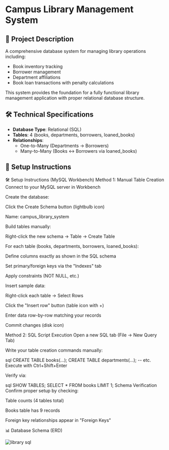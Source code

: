 # Campus Library Management System

## 📖 Project Description
A comprehensive database system for managing library operations including:
- Book inventory tracking
- Borrower management
- Department affiliations
- Book loan transactions with penalty calculations

This system provides the foundation for a fully functional library management application with proper relational database structure.

## 🛠️ Technical Specifications
- **Database Type**: Relational (SQL)
- **Tables**: 4 (books, departments, borrowers, loaned_books)
- **Relationships**: 
  - One-to-Many (Departments → Borrowers)
  - Many-to-Many (Books ↔ Borrowers via loaned_books)

## 🚀 Setup Instructions

🛠️ Setup Instructions (MySQL Workbench)
Method 1: Manual Table Creation
Connect to your MySQL server in Workbench

Create the database:

Click the Create Schema button (lightbulb icon)

Name: campus_library_system

Build tables manually:

Right-click the new schema → Table → Create Table

For each table (books, departments, borrowers, loaned_books):

Define columns exactly as shown in the SQL schema

Set primary/foreign keys via the "Indexes" tab

Apply constraints (NOT NULL, etc.)

Insert sample data:

Right-click each table → Select Rows

Click the "Insert row" button (table icon with +)

Enter data row-by-row matching your records

Commit changes (disk icon)

Method 2: SQL Script Execution
Open a new SQL tab (File → New Query Tab)

Write your table creation commands manually:

sql
CREATE TABLE books(...);
CREATE TABLE departments(...);
-- etc.
Execute with Ctrl+Shift+Enter

Verify via:

sql
SHOW TABLES;
SELECT * FROM books LIMIT 1;
Schema Verification
Confirm proper setup by checking:

Table counts (4 tables total)

Books table has 9 records

Foreign key relationships appear in "Foreign Keys" 


   📊 Database Schema (ERD)

   ![library sql](https://github.com/user-attachments/assets/678dc4ad-6e36-4b13-a788-72fd15243bf5)




   
